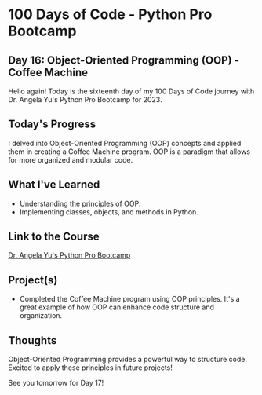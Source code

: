 # 100 Days of Code - Python Pro Bootcamp
## Day 16: Object-Oriented Programming (OOP) - Coffee Machine

Hello again! Today is the sixteenth day of my 100 Days of Code journey with Dr. Angela Yu's Python Pro Bootcamp for 2023.

## Today's Progress
I delved into Object-Oriented Programming (OOP) concepts and applied them in creating a Coffee Machine program. OOP is a paradigm that allows for more organized and modular code.

## What I've Learned
- Understanding the principles of OOP.
- Implementing classes, objects, and methods in Python.

## Link to the Course
[Dr. Angela Yu's Python Pro Bootcamp](https://www.udemy.com/course/100-days-of-code/)

## Project(s)
- Completed the Coffee Machine program using OOP principles. It's a great example of how OOP can enhance code structure and organization.

## Thoughts
Object-Oriented Programming provides a powerful way to structure code. Excited to apply these principles in future projects!

See you tomorrow for Day 17!
